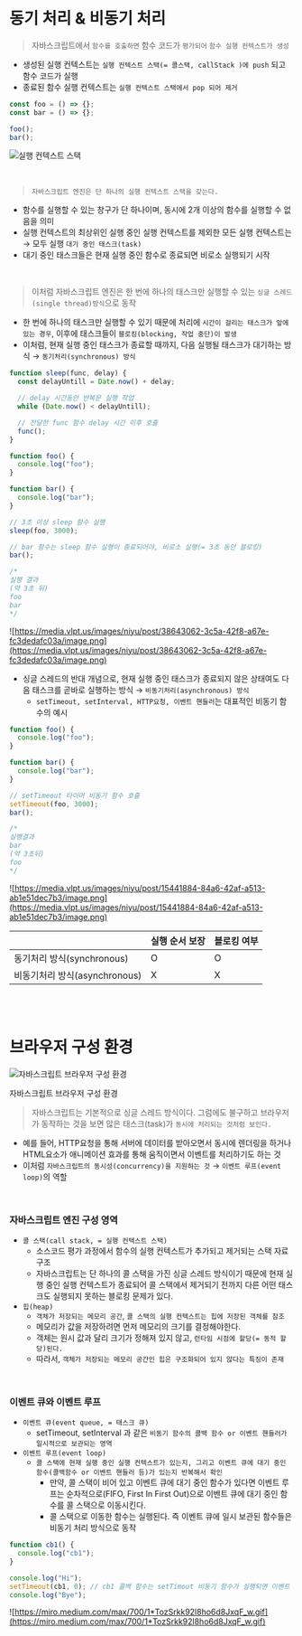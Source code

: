 # 동기 처리 & 비동기 처리

> 자바스크립트에서 `함수를 호출하면` 함수 코드가 `평가되어` `함수 실행 컨텍스트가 생성`

- 생성된 실행 컨텍스트는 `실행 컨텍스트 스택(= 콜스택, callStack )에 push` 되고 함수 코드가 실행
- 종료된 함수 실행 컨텍스트는 `실행 컨텍스트 스택에서 pop 되어 제거`

```jsx
const foo = () => {};
const bar = () => {};

foo();
bar();
```

![실행 컨텍스트 스택](https://img1.daumcdn.net/thumb/R1280x0/?scode=mtistory2&fname=https%3A%2F%2Fblog.kakaocdn.net%2Fdn%2FoMkiZ%2Fbtrp6Qe4ebj%2Fueir83IzdBBB4mPUjPIP3k%2Fimg.png)

<br />

> `자바스크립트 엔진은 단 하나의 실행 컨텍스트 스택을 갖는다.`

- 함수를 실행할 수 있는 창구가 단 하나이며, 동시에 2개 이상의 함수를 실행할 수 없음을 의미
- 실행 컨텍스트의 최상위인 실행 중인 실행 컨텍스트를 제외한 모든 실행 컨텍스트는 → 모두 실행 `대기 중인 태스크(task)`
- 대기 중인 태스크들은 현재 실행 중인 함수로 종료되면 비로소 실행되기 시작

<br />

> 이처럼 자바스크립트 엔진은 한 번에 하나의 태스크만 실행할 수 있는 `싱글 스레드(single thread)방식`으로 동작

- 한 번에 하나의 태스크만 실행할 수 있기 때문에 처리에 `시간이 걸리는 태스크가 앞에 있는 경우`, 이후에 태스크들이 `블로킹(blocking, 작업 중단)이 발생`
- 이처럼, 현재 실행 중인 태스크가 종료할 때까지, 다음 실행될 태스크가 대기하는 방식 → `동기처리(synchronous) 방식`

```jsx
function sleep(func, delay) {
  const delayUntill = Date.now() + delay;

  // delay 시간동안 반복문 실행 작업
  while (Date.now() < delayUntill);

  // 전달한 func 함수 delay 시간 이후 호출
  func();
}

function foo() {
  console.log("foo");
}

function bar() {
  console.log("bar");
}

// 3초 이상 sleep 함수 실행
sleep(foo, 3000);

// bar 함수는 sleep 함수 실행이 종료되어야, 비로소 실행(= 3초 동안 블로킹)
bar();

/*
실행 결과
(약 3초 뒤) 
foo 
bar
*/
```

![https://media.vlpt.us/images/niyu/post/38643062-3c5a-42f8-a67e-fc3dedafc03a/image.png](https://media.vlpt.us/images/niyu/post/38643062-3c5a-42f8-a67e-fc3dedafc03a/image.png)

- 싱글 스레드의 반대 개념으로, 현재 실행 중인 태스크가 종료되지 않은 상태여도 다음 태스크를 곧바로 실행하는 방식 → `비동기처리(asynchronous) 방식`
  - `setTimeout, setInterval, HTTP요청, 이벤트 핸들러`는 대표적인 비동기 함수의 예시

```jsx
function foo() {
  console.log("foo");
}

function bar() {
  console.log("bar");
}

// setTimeout 타이머 비동기 함수 호출
setTimeout(foo, 3000);
bar();

/*
실행결과
bar
(약 3초뒤)
foo
*/
```

![https://media.vlpt.us/images/niyu/post/15441884-84a6-42af-a513-ab1e51dec7b3/image.png](https://media.vlpt.us/images/niyu/post/15441884-84a6-42af-a513-ab1e51dec7b3/image.png)

|                               | 실행 순서 보장 | 블로킹 여부 |
| ----------------------------- | -------------- | ----------- |
| 동기처리 방식(synchronous)    | O              | O           |
| 비동기처리 방식(asynchronous) | X              | X           |

<br />
<br />

# 브라우저 구성 환경

![자바스크립트 브라우저 구성 환경 ](https://poiemaweb.com/img/event-loop.png)

자바스크립트 브라우저 구성 환경

> 자바스크립트는 기본적으로 싱글 스레드 방식이다. 그럼에도 불구하고 브라우저가 동작하는 것을 보면 많은 태스크(task)가 `동시에 처리되는 것처럼 보인다.`

- 예를 들어, HTTP요청을 통해 서버에 데이터를 받아오면서 동시에 렌더링을 하거나 HTML요소가 애니메이션 효과를 통해 움직이면서 이벤트를 처리하기도 하는 것
- 이처럼 `자바스크립트의 동시성(concurrency)을 지원하는 것` → `이벤트 루프(event loop)`의 역할

<br />

### 자바스크립트 엔진 구성 영역

- `콜 스택(call stack, = 실행 컨텍스트 스택)`
  - 소스코드 평가 과정에서 함수의 실행 컨텍스트가 추가되고 제거되는 스택 자료구조
  - 자바스크립트는 단 하나의 콜 스택을 가진 싱글 스레드 방식이기 때문에 현재 실행 중인 실행 컨텍스트가 종료되어 콜 스택에서 제거되기 전까지 다른 어떤 태스크도 실행되지 못하는 블로킹 문제가 있다.
- `힙(heap)`
  - `객체가 저장되는 메모리 공간`, `콜 스택의 실행 컨텍스트는 힙에 저장된 객체를 참조`
  - 메모리가 값을 저장하려면 먼저 메모리의 크기를 결정해야한다.
  - 객체는 원시 값과 달리 크기가 정해져 있지 않고, `런타임 시점에 할당(= 동적 할당)된다.`
  - 따라서, `객체가 저장되는 메모리 공간인 힙은 구조화되어 있지 않다는 특징이 존재`

<br />

### 이벤트 큐와 이벤트 루프

- `이벤트 큐(event queue, = 태스크 큐)`
  - setTimeout, setInterval 과 같은 `비동기 함수의 콜백 함수 or 이벤트 핸들러가 일시적으로 보관되는 영역`
- `이벤트 루프(event loop)`
  - `콜 스택에 현재 실행 중인 실행 컨텍스트가 있는지, 그리고 이벤트 큐에 대기 중인 함수(콜백함수 or 이벤트 핸들러 등)가 있는지 반복해서 확인`
    - 만약, 콜 스택이 비어 있고 이벤트 큐에 대기 중인 함수가 있다면 이벤트 루프는 순차적으로(FIFO, First In First Out)으로 이벤트 큐에 대기 중인 함수를 콜 스택으로 이동시킨다.
    - 콜 스택으로 이동한 함수는 실행된다. 즉 이벤트 큐에 일시 보관된 함수들은 비동기 처리 방식으로 동작

```jsx
function cb1() {
  console.log("cb1");
}

console.log("Hi");
setTimeout(cb1, 0); // cb1 콜백 함수는 setTimout 비동기 함수가 실행되면 이벤트 큐에 보관되었다가 콜 스택에 실행 컨텍스트가 더 이상 없으면 콜 스택으로 이동되어 실행된다.
console.log("Bye");
```

![https://miro.medium.com/max/700/1*TozSrkk92l8ho6d8JxqF_w.gif](https://miro.medium.com/max/700/1*TozSrkk92l8ho6d8JxqF_w.gif)
